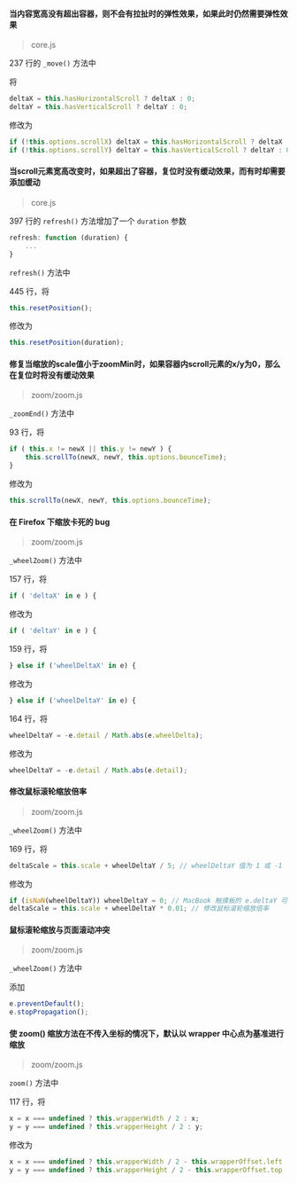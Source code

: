 #### 当内容宽高没有超出容器，则不会有拉扯时的弹性效果，如果此时仍然需要弹性效果

> core.js

237 行的 `_move()` 方法中

将

```js
deltaX = this.hasHorizontalScroll ? deltaX : 0;
deltaY = this.hasVerticalScroll ? deltaY : 0;
```

修改为

```js
if (!this.options.scrollX) deltaX = this.hasHorizontalScroll ? deltaX : 0;
if (!this.options.scrollY) deltaY = this.hasVerticalScroll ? deltaY : 0;
```



#### 当scroll元素宽高改变时，如果超出了容器，复位时没有缓动效果，而有时却需要添加缓动

> core.js

397 行的 `refresh()` 方法增加了一个 `duration` 参数

```js
refresh: function (duration) {
    ...
}
```

`refresh()` 方法中

445 行，将

```js
this.resetPosition();
```

修改为

```js
this.resetPosition(duration);
```



#### 修复当缩放的scale值小于zoomMin时，如果容器内scroll元素的x/y为0，那么在复位时将没有缓动效果

> zoom/zoom.js

`_zoomEnd()` 方法中

93 行，将

```js
if ( this.x != newX || this.y != newY ) {
    this.scrollTo(newX, newY, this.options.bounceTime);
}
```
修改为
```js
this.scrollTo(newX, newY, this.options.bounceTime);
```



#### 在 Firefox 下缩放卡死的 bug

> zoom/zoom.js

`_wheelZoom()` 方法中

157 行，将

```js
if ( 'deltaX' in e ) {
```

修改为

```js
if ( 'deltaY' in e ) {
```

159 行，将

```js
} else if ('wheelDeltaX' in e) {
```

修改为

```js
} else if ('wheelDeltaY' in e) {
```

164 行，将

```js
wheelDeltaY = -e.detail / Math.abs(e.wheelDelta);
```

修改为

```js
wheelDeltaY = -e.detail / Math.abs(e.detail);
```



#### 修改鼠标滚轮缩放倍率

> zoom/zoom.js

`_wheelZoom()` 方法中

169 行，将

```js
deltaScale = this.scale + wheelDeltaY / 5; // wheelDeltaY 值为 1 或 -1
```

修改为

```js
if (isNaN(wheelDeltaY)) wheelDeltaY = 0; // MacBook 触摸板的 e.deltaY 可能为 0，导致 wheelDeltaY 为 NaN
deltaScale = this.scale + wheelDeltaY * 0.01; // 修改鼠标滚轮缩放倍率
```



#### 鼠标滚轮缩放与页面滚动冲突

> zoom/zoom.js

`_wheelZoom()` 方法中

添加

```js
e.preventDefault();
e.stopPropagation();
```



#### 使 zoom() 缩放方法在不传入坐标的情况下，默认以 wrapper 中心点为基准进行缩放

> zoom/zoom.js

`zoom()` 方法中

117 行，将

```js
x = x === undefined ? this.wrapperWidth / 2 : x;
y = y === undefined ? this.wrapperHeight / 2 : y;
```

修改为

```js
x = x === undefined ? this.wrapperWidth / 2 - this.wrapperOffset.left : x;
y = y === undefined ? this.wrapperHeight / 2 - this.wrapperOffset.top : y;
```